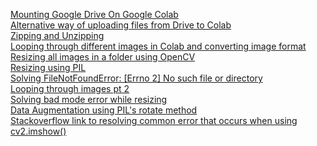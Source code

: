 [Mounting Google Drive On Google Colab](https://stackoverflow.com/questions/50168315/mounting-google-drive-on-google-colab)<br/>
[Alternative way of uploading files from Drive to Colab](https://www.freecodecamp.org/news/how-to-transfer-large-files-to-google-colab-and-remote-jupyter-notebooks-26ca252892fa/)<br/>
[Zipping and Unzipping](https://datascience.stackexchange.com/questions/29480/uploading-images-folder-from-my-system-into-google-colab)<br/>
[Looping through different images in Colab and converting image format](https://stackoverflow.com/questions/63721114/looping-through-different-images-in-multiple-folders-in-google-colab-and-convert)<br/>
[Resizing all images in a folder using OpenCV](https://stackoverflow.com/questions/41736711/resizing-all-images-in-a-folder)<br/>
[Resizing using PIL](https://www.tutorialspoint.com/python_pillow/python_pillow_resizing_an_image.htm)<br/>
[Solving FileNotFoundError: [Errno 2] No such file or directory](https://stackoverflow.com/questions/57833141/filenotfounderror-errno-2-no-such-file-or-directory-even-i-have-image-in-th)<br/>
[Looping through images pt 2](https://stackoverflow.com/questions/6997419/how-to-create-a-loop-to-read-several-images-in-a-python-script)<br/>
[Solving bad mode error while resizing](https://stackoverflow.com/questions/57194527/can-not-figure-out-what-the-error-is-in-my-python)<br/>
[Data Augmentation using PIL's rotate method](https://www.geeksforgeeks.org/python-pil-paste-and-rotate-method/)<br/>
[Stackoverflow link to resolving common error that occurs when using cv2.imshow()](https://stackoverflow.com/questions/22153271/error-using-cv2-equalizehist)
